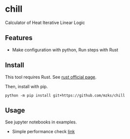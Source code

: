 # chill

Calculator of Heat Iterative Linear Logic

## Features

 - Make configuration with python, Run steps with Rust


## Install

This tool requires Rust.
See [rust official page](https://www.rust-lang.org/tools/install).

Then, install with pip.
```
python -m pip install git+https://github.com/mzks/chill
```

## Usage
See jupyter notebooks in examples.
 - Simple performance check [link](https://colab.research.google.com/drive/1W89IJkS3_imp3bdVHR_I88SvQhOim6d3?usp=sharing)
